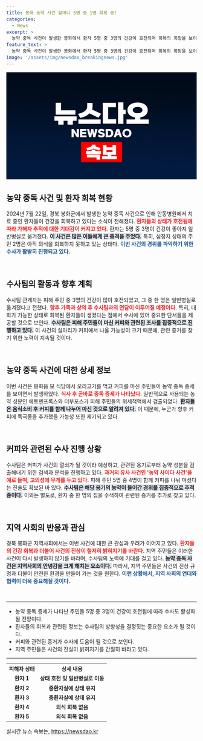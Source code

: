 ```yaml
---
title: 봉화 농약 사건 할머니 5명 중 1명 회복 중!
categories:
  - News
excerpt: >
  농약 중독 사건이 발생한 봉화에서 환자 5명 중 3명의 건강이 호전되며 회복의 희망을 보이고 있다. 수사팀은 커피 속 농약의 흔적을 추적 중이며, 피해자와의 면담을 통해 사건의 실체를 밝혀낼 예정이다.
feature_text: >
  농약 중독 사건이 발생한 봉화에서 환자 5명 중 3명의 건강이 호전되며 회복의 희망을 보이고 있다. 수사팀은 커피 속 농약의 흔적을 추적 중이며, 피해자와의 면담을 통해 사건의 실체를 밝혀낼 예정이다.
image: '/assets/img/newsdao_breakingnews.jpg'
---
```


<p><img src="/assets/img/newsdao_breakingnews.jpg" alt="bookingtag 속보" /></p>

<h2 data-ke-size="size26">농약 중독 사건 및 환자 회복 현황</h2>

<p data-ke-size="size16">2024년 7월 22일, 경북 봉화군에서 발생한 농약 중독 사건으로 인해 안동병원에서 치료 중인 환자들이 건강을 회복하고 있다는 소식이 전해졌다. <b><span style="color: #ee2323;">환자들의 상태가 호전됨에 따라 가해자 추적에 대한 기대감이 커지고 있다.</span></b> 환자는 5명 중 3명이 건강이 좋아져 일반병실로 옮겨졌다. <b><span style="background-color: #21538527;">이 사건은 많은 이들에게 큰 충격을 주었다.</span></b> 특히, 심정지 상태의 주민 2명은 아직 의식을 회복하지 못하고 있는 상태다. <b><span style="color: #1a5490;">이번 사건의 경위를 파악하기 위한 수사가 활발히 진행되고 있다.</span></b></p>

<p data-ke-size="size16">&nbsp;</p>

<h2 data-ke-size="size26">수사팀의 활동과 향후 계획</h2>

<p data-ke-size="size16">수사팀 관계자는 피해 주민 중 3명의 건강이 많이 호전되었고, 그 중 한 명은 일반병실로 옮겨졌다고 전했다. <b><span style="color: #ee2323;">향후 가족과 상의 후 수사팀과의 면담이 이루어질 예정이다.</span></b> 특히, 대화가 가능한 상태로 회복된 환자들이 생겼다는 점에서 수사에 있어 중요한 단서들을 제공할 것으로 보인다. <b><span style="background-color: #21538527;">수사팀은 피해 주민들이 마신 커피와 관련된 조사를 집중적으로 진행하고 있다.</span></b> 이 사건의 실마리가 커피에서 나올 가능성이 크기 때문에, 관련 증거를 찾기 위한 노력이 지속될 것이다.</p>

<p data-ke-size="size16">&nbsp;</p>

<h2 data-ke-size="size26">농약 중독 사건에 대한 상세 정보</h2>

<p data-ke-size="size16">이번 사건은 봉화읍 모 식당에서 오리고기를 먹고 커피를 마신 주민들이 농약 중독 증세를 보이면서 발생하였다. <b><span style="color: #ee2323;">식사 후 곧바로 중독 증세가 나타났다.</span></b> 일반적으로 사용되는 농약 성분인 에토펜프록스와 터부포스가 피해 주민들의 위세척액에서 검출되었다. <b><span style="background-color: #21538527;">환자들은 음식소비 후 커피를 함께 나누어 마신 것으로 알려져 있다.</span></b> 이 때문에, 누군가 향후 커피에 독극물을 추가했을 가능성 또한 제기되고 있다.</p>

<p data-ke-size="size16">&nbsp;</p>

<h2 data-ke-size="size26">커피와 관련된 수사 진행 상황</h2>

<p data-ke-size="size16">수사팀은 커피가 사건의 열쇠가 될 것이라 예상하고, 관련된 용기로부터 농약 성분을 검출해내기 위한 검색과 분석을 진행하고 있다. <b><span style="color: #ee2323;">과거의 유사 사건인 '농약 사이다 사건'을 예로 들며, 고의성에 무게를 두고 있다.</span></b> 피해 주민 5명 중 4명이 함께 커피를 나눠 마셨다는 진술도 확보된 바 있다. <b><span style="background-color: #21538527;">수사팀은 해당 용기의 농약이 들어간 경위를 집중적으로 추적 중이다.</span></b> 이와는 별도로, 환자 중 한 명의 집을 수색하여 관련된 증거를 추가로 찾고 있다.</p>

<p data-ke-size="size16">&nbsp;</p>

<h2 data-ke-size="size26">지역 사회의 반응과 관심</h2>

<p data-ke-size="size16">경북 봉화군 지역사회에서는 이번 사건에 대한 큰 관심과 우려가 이어지고 있다. <b><span style="color: #ee2323;">환자들의 건강 회복과 더불어 사건의 진상이 철저히 밝혀지기를 바란다.</span></b> 지역 주민들은 이러한 사건이 다시 발생하지 않기를 바라며, 수사팀의 노력에 기대를 걸고 있다. <b><span style="background-color: #21538527;">농약 중독 사건은 지역사회의 안녕감을 크게 해치는 요소이다.</span></b> 따라서, 지역 주민들은 사건의 진상 규명과 더불어 안전한 환경을 만들어 가는 것을 원한다. <b><span style="color: #1a5490;">이런 상황에서, 지역 사회의 연대와 협력이 더욱 중요해질 것이다.</span></b></p>

<p data-ke-size="size16">&nbsp;</p>

<hr />

<ul>
<li>농약 중독 증세가 나타난 주민들 5명 중 3명이 건강이 호전됨에 따라 수사도 활성화될 전망이다.</li>
<li>환자들의 회복과 관련된 정보는 수사팀의 방향성을 결정짓는 중요한 요소가 될 것이다.</li>
<li>커피와 관련된 증거가 수사에 도움이 될 것으로 보인다.</li>
<li>지역 주민들은 사건의 진실이 밝혀지기를 간절히 바라고 있다.</li>
</ul>

<hr />

<table style="width: 100%;">
<tr>
<td style="text-align: center; height: 17px;"><b>피해자 상태</b></td>
<td style="text-align: center; height: 17px;"><b>상세 내용</b></td>
</tr>
<tr>
<td style="text-align: center; height: 17px;"><b>환자 1</b></td>
<td style="text-align: center; height: 17px;"><b>상태 호전 및 일반병실로 이동</b></td>
</tr>
<tr>
<td style="text-align: center; height: 17px;"><b>환자 2</b></td>
<td style="text-align: center; height: 17px;"><b>중환자실에 상태 유지</b></td>
</tr>
<tr>
<td style="text-align: center; height: 17px;"><b>환자 3</b></td>
<td style="text-align: center; height: 17px;"><b>중환자실에 상태 유지</b></td>
</tr>
<tr>
<td style="text-align: center; height: 17px;"><b>환자 4</b></td>
<td style="text-align: center; height: 17px;"><b>의식 회복 없음</b></td>
</tr>
<tr>
<td style="text-align: center; height: 17px;"><b>환자 5</b></td>
<td style="text-align: center; height: 17px;"><b>의식 회복 없음</b></td>
</tr>
</table> 

<p data-ke-size="size16"></p>
실시간 뉴스 속보는, <a href="https://newsdao.kr" rel="dofollow">https://newsdao.kr</a>


